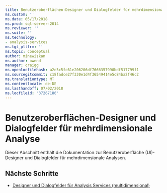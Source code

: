 ```yaml
---
title: Benutzeroberflächen-Designer und Dialogfelder für mehrdimensionale Analysen | Microsoft-Dokumentation
ms.custom: ''
ms.date: 05/17/2018
ms.prod: sql-server-2014
ms.reviewer: ''
ms.suite: ''
ms.technology:
- analysis-services
ms.tgt_pltfrm: ''
ms.topic: conceptual
author: minewiskan
ms.author: owend
manager: craigg
ms.openlocfilehash: a2e5c5fc61e206206df7666357990bdf517799f1
ms.sourcegitcommit: c18fadce27f330e1d4f36549414e5c84ba2f46c2
ms.translationtype: MT
ms.contentlocale: de-DE
ms.lasthandoff: 07/02/2018
ms.locfileid: "37267186"
---
```

# <a name="ui-designers-and-dialogs-for-multidimensional-analysis"></a>Benutzeroberflächen-Designer und Dialogfelder für mehrdimensionale Analyse

Dieser Abschnitt enthält die Dokumentation zur Benutzeroberfläche (UI)-Designer und Dialogfelder für mehrdimensionale Analysen.

## <a name="next-steps"></a>Nächste Schritte

- [Designer und Dialogfelder für Analysis Services (multidimensional)](../analysis-services-designers-and-dialog-boxes-multidimensional-data.md)

